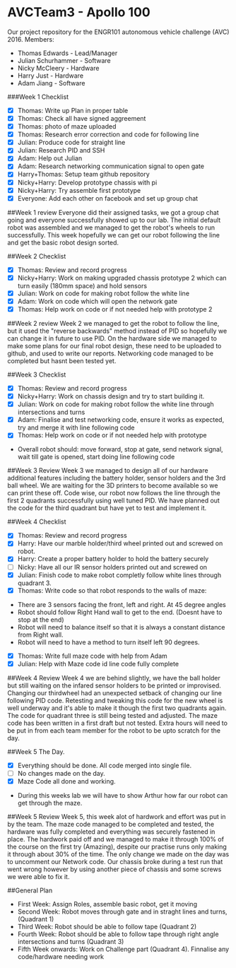 # AVCTeam3 - Apollo 100
Our project repository for the ENGR101 autonomous vehicle challenge (AVC) 2016.
Members:
- Thomas Edwards - Lead/Manager
- Julian Schurhammer - Software
- Nicky McCleery - Hardware 
- Harry Just - Hardware
- Adam Jiang - Software


###Week 1 Checklist
- [x] Thomas: Write up Plan in proper table
- [x] Thomas: Check all have signed aggreement 
- [x] Thomas: photo of maze uploaded
- [x] Thomas: Research error correction and code for following line
- [x] Julian: Produce code for straight line
- [x] Julian: Research PID and SSH
- [x] Adam: Help out Julian 
- [x] Adam: Research networking communication signal to open gate
- [x] Harry+Thomas: Setup team github repository
- [x] Nicky+Harry: Develop prototype chassis with pi
- [x] Nicky+Harry: Try assemble first prototype
- [x] Everyone: Add each other on facebook and set up group chat

##Week 1 review
Everyone did their assigned tasks, we got a group chat going and everyone successfully showed up to our lab. The initial default robot was assembled and we managed to get the robot's wheels to run successfully. This week hopefully we can get our robot following the line and get the basic robot design sorted. 

##Week 2 Checklist
- [x] Thomas: Review and record progress
- [x] Nicky+Harry: Work on making upgraded chassis prototype 2 which can turn easily (180mm space) and hold sensors
- [x] Julian: Work on code for making robot follow the white line
- [x] Adam: Work on code which will open the network gate
- [x] Thomas: Help work on code or if not needed help with prototype 2
 
##Week 2 review
Week 2 we managed to get the robot to follow the line, but it used the "reverse backwards" method instead of PID so hopefully we can change it in future to use PID. On the hardware side we managed to make some plans for our final robot design, these need to be uploaded to github, and used to write our reports. Networking code managed to be completed but hasnt been tested yet.

##Week 3 Checklist
- [x] Thomas: Review and record progress
- [x] Nicky+Harry: Work on chassis design and try to start building it.
- [x] Julian: Work on code for making robot follow the white line through intersections and turns
- [x] Adam: Finalise and test networking code, ensure it works as expected, try and merge it with line following code
- [x] Thomas: Help work on code or if not needed help with prototype
- Overall robot should: move forward, stop at gate, send network signal, wait till gate is opened, start doing line following code

##Week 3 Review
Week 3 we managed to design all of our hardware additional features including the battery holder, sensor holders and the 3rd ball wheel. We are waiting for the 3D printers to become available so we can print these off. Code wise, our robot now follows the line through the first 2 quadrants successfully using well tuned PID. We have planned out the code for the third quadrant but have yet to test and implement it.

##Week 4 Checklist
- [x] Thomas: Review and record progress
- [x] Harry: Have our marble holder/third wheel printed out and screwed on robot.
- [x] Harry: Create a proper battery holder to hold the battery securely
- [ ] Nicky: Have all our IR sensor holders printed out and screwed on
- [x] Julian: Finish code to make robot completly follow white lines through quadrant 3.
- [x] Thomas: Write code so that robot responds to the walls of maze:
- There are 3 sensors facing the front, left and right. At 45 degree angles
- Robot should follow Right Hand wall to get to the end. (Doesnt have to stop at the end)
- Robot will need to balance itself so that it is always a constant distance from Right wall.
- Robot will need to have a method to turn itself left 90 degrees.
- [x] Thomas: Write full maze code with help from Adam
- [x] Julian: Help with Maze code id line code fully complete

##Week 4 Review
Week 4 we are behind slightly, we have the ball holder but still waiting on the infared sensor holders to be printed or improvised. Changing our thirdwheel had an unexpected setback of changing our line following PID code. Retesting and tweaking this code for the new wheel is well underway and it's able to make it though the first two quadrants again. The code for quadrant three is still being tested and adjusted. The maze code has been written in a first draft but not tested. Extra hours will need to be put in from each team member for the robot to be upto scratch for the day.

##Week 5 The Day.
- [x] Everything should be done. All code merged into single file.
- [ ] No changes made on the day.
- [x] Maze Code all done and working.
- During this weeks lab we will have to show Arthur how far our robot can get through the maze.

##Week 5 Review
Week 5, this week alot of hardwork and effort was put in by the team. The maze code managed to be completed and tested, the hardware was fully completed and everything was securely fastened in place. The hardwork paid off and we managed to make it through 100% of the course on the first try (Amazing), despite our practise runs only making it through about 30% of the time. The only change we made on the day was to uncomment our Network code. Our chassis broke during a test run that went wrong however by using another piece of chassis and some screws we were able to fix it.

##General Plan
 - First Week: Assign Roles, assemble basic robot, get it moving
 - Second Week: Robot moves through gate and in straght lines and turns, (Quadrant 1)
 - Third Week: Robot should be able to follow tape (Quadrant 2)
 - Fourth Week: Robot should be able to follow tape through right angle intersections and turns (Quadrant 3)
 - Fifth Week onwards: Work on Challenge part (Quadrant 4). Finnalise any code/hardware needing work
